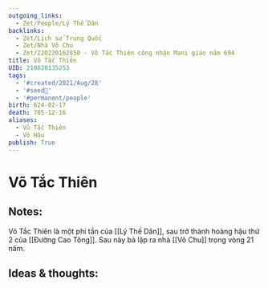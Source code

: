 ```yaml
---
outgoing_links:
  - Zet/People/Lý Thế Dân
backlinks:
  - Zet/Lịch sử Trung Quốc
  - Zet/Nhà Võ Chu
  - Zet/220220162850 - Võ Tắc Thiên công nhận Mani giáo năm 694
title: Võ Tắc Thiên
UID: 210828135253
tags:
  - '#created/2021/Aug/28'
  - '#seed🥜'
  - '#permanent/people'
birth: 624-02-17
death: 705-12-16
aliases:
  - Vũ Tắc Thiên
  - Võ Hậu
publish: True
---
```

# Võ Tắc Thiên

## Notes:
Võ Tắc Thiên là một phi tần của [[Lý Thế Dân]], sau trở thành hoàng hậu thứ 2 của [[Đường Cao Tông]].
Sau này bà lập ra nhà [[Võ Chu]] trong vòng 21 năm.

## Ideas & thoughts:
